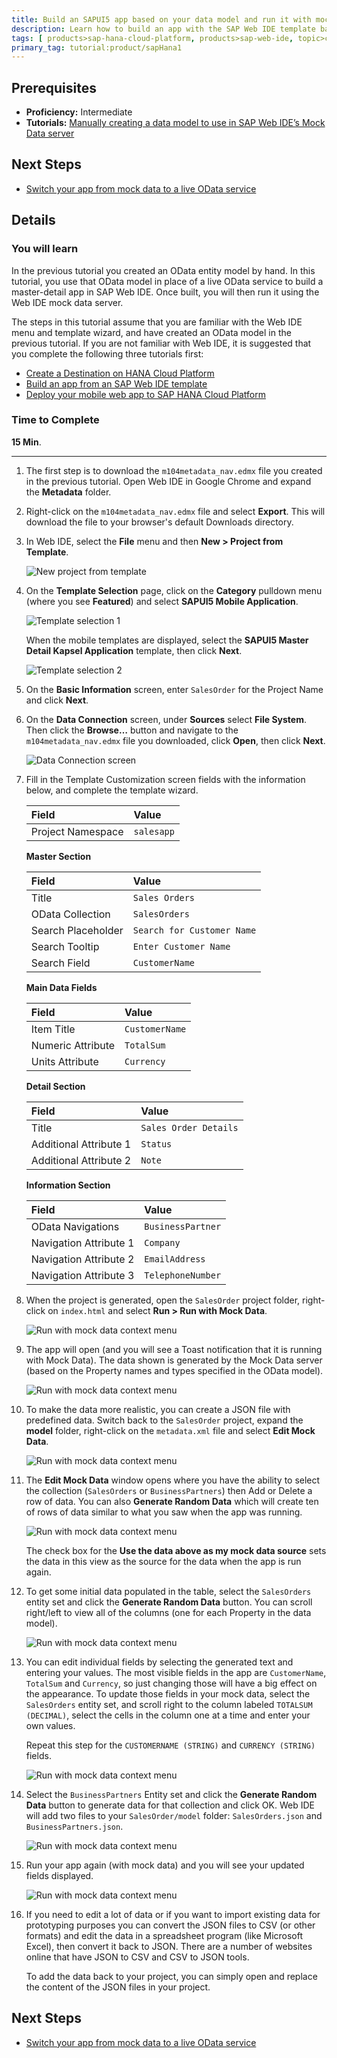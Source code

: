 ```yaml
---
title: Build an SAPUI5 app based on your data model and run it with mock data
description: Learn how to build an app with the SAP Web IDE template based on your manually created data model
tags: [ products>sap-hana-cloud-platform, products>sap-web-ide, topic>cloud, topic>html5, topic>mobile, topic>odata, topic>sapui5, tutorial>intermediate ]
primary_tag: tutorial:product/sapHana1
---
```


## Prerequisites  
 - **Proficiency:** Intermediate
 - **Tutorials:** [Manually creating a data model to use in SAP Web IDE’s Mock Data server](http://go.sap.com/developer/tutorials/hcp-webide-create-odata-model.html)

## Next Steps
 - [Switch your app from mock data to a live OData service](http://go.sap.com/developer/tutorials/hcp-webide-switch-live-odata.html)

## Details
### You will learn  
In the previous tutorial you created an OData entity model by hand. In this tutorial, you use that OData model in place of a live OData service to build a master-detail app in SAP Web IDE. Once built, you will then run it using the Web IDE mock data server.

The steps in this tutorial assume that you are familiar with the Web IDE menu and template wizard, and have created an OData model in the previous tutorial. If you are not familiar with Web IDE, it is suggested that you complete the following three tutorials first:

 - [Create a Destination on HANA Cloud Platform](http://go.sap.com/developer/tutorials/hcp-create-destination.html)
 - [Build an app from an SAP Web IDE template](http://go.sap.com/developer/tutorials/hcp-template-mobile-web-app.html)
 - [Deploy your mobile web app to SAP HANA Cloud Platform](http://go.sap.com/developer/tutorials/hcp-deploy-mobile-web-app.html)

### Time to Complete

**15 Min**.

---

1. The first step is to download the `m104metadata_nav.edmx` file you created in the previous tutorial. Open Web IDE in Google Chrome and expand the **Metadata** folder.

2. Right-click on the `m104metadata_nav.edmx` file and select **Export**. This will download the file to your browser's default Downloads directory.

3. In Web IDE, select the **File** menu and then **New > Project from Template**.

    ![New project from template](https://raw.githubusercontent.com/SAPDocuments/Tutorials/master/tutorials/hcp-webide-build-app-mock-data/mob4-2_3.png)

4. On the **Template Selection** page, click on the **Category** pulldown menu (where you see **Featured**) and select **SAPUI5 Mobile Application**.

    ![Template selection 1](https://raw.githubusercontent.com/SAPDocuments/Tutorials/master/tutorials/hcp-webide-build-app-mock-data/mob4-2_4a.png)

    When the mobile templates are displayed, select the **SAPUI5 Master Detail Kapsel Application** template, then click **Next**.

    ![Template selection 2](https://raw.githubusercontent.com/SAPDocuments/Tutorials/master/tutorials/hcp-webide-build-app-mock-data/mob4-2_4b.png)


5. On the **Basic Information** screen, enter `SalesOrder` for the Project Name and click **Next**.

6. On the **Data Connection** screen, under **Sources** select **File System**. Then click the **Browse…** button and navigate to the `m104metadata_nav.edmx` file you downloaded, click **Open**, then click **Next**.

    ![Data Connection screen](https://raw.githubusercontent.com/SAPDocuments/Tutorials/master/tutorials/hcp-webide-build-app-mock-data/mob4-2_6.png)

7. Fill in the Template Customization screen fields with the information below, and complete the template wizard.

    Field              |  Value  
    :------------------| :-----------
    Project Namespace  | `salesapp`

    **Master Section**

    Field               |  Value  
    :-------------------| :-----------
    Title               | `Sales Orders`
    OData Collection    | `SalesOrders`
    Search Placeholder  | `Search for Customer Name`
    Search Tooltip      | `Enter Customer Name`
    Search Field        | `CustomerName`

    **Main Data Fields**

    Field               |  Value
    :-------------------| :-----------
    Item Title          | `CustomerName`
    Numeric Attribute   | `TotalSum`
    Units Attribute     | `Currency`

    **Detail Section**

    Field                   |  Value
    :-----------------------| :-----------
    Title                   | `Sales Order Details`
    Additional Attribute 1  | `Status`
    Additional Attribute 2  | `Note`


    **Information Section**

    Field                   |  Value
    :-----------------------| :-----------
    OData Navigations       | `BusinessPartner`
    Navigation Attribute 1  | `Company`
    Navigation Attribute 2  | `EmailAddress`
    Navigation Attribute 3  | `TelephoneNumber`


8. When the project is generated, open the `SalesOrder` project folder, right-click on `index.html` and select **Run > Run with Mock Data**.

    ![Run with mock data context menu](https://raw.githubusercontent.com/SAPDocuments/Tutorials/master/tutorials/hcp-webide-build-app-mock-data/mob4-2_8.png)


9. The app will open (and you will see a Toast notification that it is running with Mock Data). The data shown is generated by the Mock Data server (based on the Property names and types specified in the OData model).

    ![Run with mock data context menu](https://raw.githubusercontent.com/SAPDocuments/Tutorials/master/tutorials/hcp-webide-build-app-mock-data/mob4-2_9.png)

10. To make the data more realistic, you can create a JSON file with predefined data. Switch back to the `SalesOrder` project, expand the **model** folder, right-click on the `metadata.xml` file and select **Edit Mock Data**.

    ![Run with mock data context menu](https://raw.githubusercontent.com/SAPDocuments/Tutorials/master/tutorials/hcp-webide-build-app-mock-data/mob4-2_10.png)

11. The **Edit Mock Data** window opens where you have the ability to select the collection (`SalesOrders` or `BusinessPartners`) then Add or Delete a row of data. You can also **Generate Random Data** which will create ten of rows of data similar to what you saw when the app was running.

    ![Run with mock data context menu](https://raw.githubusercontent.com/SAPDocuments/Tutorials/master/tutorials/hcp-webide-build-app-mock-data/mob4-2_11.png)

    The check box for the **Use the data above as my mock data source** sets the data in this view as the source for the data when the app is run again.

12. To get some initial data populated in the table, select the `SalesOrders` entity set and click the **Generate Random Data** button. You can scroll right/left to view all of the columns (one for each Property in the data model).

    ![Run with mock data context menu](https://raw.githubusercontent.com/SAPDocuments/Tutorials/master/tutorials/hcp-webide-build-app-mock-data/mob4-2_12.png)

13. You can edit individual fields by selecting the generated text and entering your values. The most visible fields in the app are `CustomerName`, `TotalSum` and `Currency`, so just changing those will have a big effect on the appearance. To update those fields in your mock data, select the `SalesOrders` entity set, and scroll right to the column labeled `TOTALSUM (DECIMAL)`, select the cells in the column one at a time and enter your own values.

    Repeat this step for the `CUSTOMERNAME (STRING)` and `CURRENCY (STRING)` fields.

    ![Run with mock data context menu](https://raw.githubusercontent.com/SAPDocuments/Tutorials/master/tutorials/hcp-webide-build-app-mock-data/mob4-2_13.png)

14. Select the `BusinessPartners` Entity set and click the **Generate Random Data** button to generate data for that collection and click OK. Web IDE will add two files to your `SalesOrder/model` folder: `SalesOrders.json` and `BusinessPartners.json`.

    ![Run with mock data context menu](https://raw.githubusercontent.com/SAPDocuments/Tutorials/master/tutorials/hcp-webide-build-app-mock-data/mob4-2_14.png)

15. Run your app again (with mock data) and you will see your updated fields displayed.

    ![Run with mock data context menu](https://raw.githubusercontent.com/SAPDocuments/Tutorials/master/tutorials/hcp-webide-build-app-mock-data/mob4-2_15.png)

16. If you need to edit a lot of data or if you want to import existing data for prototyping purposes you can convert the JSON files to CSV (or other formats) and edit the data in a spreadsheet program (like Microsoft Excel), then convert it back to JSON. There are a number of websites online that have JSON to CSV and CSV to JSON tools.

    To add the data back to your project, you can simply open and replace the content of the JSON files in your project.

## Next Steps
 - [Switch your app from mock data to a live OData service](http://go.sap.com/developer/tutorials/hcp-webide-switch-live-odata.html)
